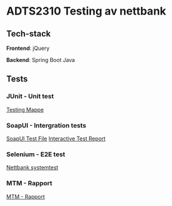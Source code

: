 # ADTS2310 Testing av nettbank

## Tech-stack

**Frontend**: jQuery

**Backend**: Spring Boot Java

## Tests

### JUnit - Unit test

[Testing Mappe](./src/test/java/oslomet/testing/)

### SoapUI - Intergration tests

[SoapUI Test File](./NettbankIntegrasjonsTest.xml)
[Interactive Test Report](https://nett-bank.vercel.app/)

### Selenium - E2E test

[Nettbank systemtest](./nettbank-systemtest.side)

### MTM - Rapport

[MTM - Rapport](./M2M_utskrift.pdf)
